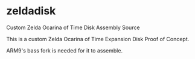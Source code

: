 # zeldadisk
Custom Zelda Ocarina of Time Disk Assembly Source

This is a custom Zelda Ocarina of Time Expansion Disk Proof of Concept.

ARM9's bass fork is needed for it to assemble.